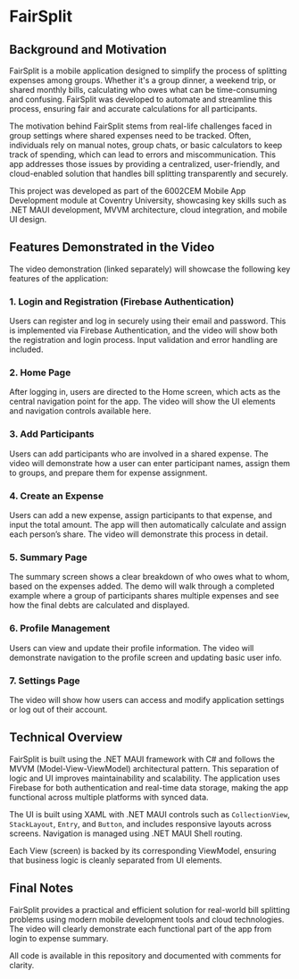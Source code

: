 # FairSplit

## Background and Motivation

FairSplit is a mobile application designed to simplify the process of splitting expenses among groups. Whether it's a group dinner, a weekend trip, or shared monthly bills, calculating who owes what can be time-consuming and confusing. FairSplit was developed to automate and streamline this process, ensuring fair and accurate calculations for all participants.

The motivation behind FairSplit stems from real-life challenges faced in group settings where shared expenses need to be tracked. Often, individuals rely on manual notes, group chats, or basic calculators to keep track of spending, which can lead to errors and miscommunication. This app addresses those issues by providing a centralized, user-friendly, and cloud-enabled solution that handles bill splitting transparently and securely.

This project was developed as part of the 6002CEM Mobile App Development module at Coventry University, showcasing key skills such as .NET MAUI development, MVVM architecture, cloud integration, and mobile UI design.

## Features Demonstrated in the Video

The video demonstration (linked separately) will showcase the following key features of the application:

### 1. **Login and Registration (Firebase Authentication)**
Users can register and log in securely using their email and password. This is implemented via Firebase Authentication, and the video will show both the registration and login process. Input validation and error handling are included.

### 2. **Home Page**
After logging in, users are directed to the Home screen, which acts as the central navigation point for the app. The video will show the UI elements and navigation controls available here.

### 3. **Add Participants**
Users can add participants who are involved in a shared expense. The video will demonstrate how a user can enter participant names, assign them to groups, and prepare them for expense assignment.

### 4. **Create an Expense**
Users can add a new expense, assign participants to that expense, and input the total amount. The app will then automatically calculate and assign each person’s share. The video will demonstrate this process in detail.

### 5. **Summary Page**
The summary screen shows a clear breakdown of who owes what to whom, based on the expenses added. The demo will walk through a completed example where a group of participants shares multiple expenses and see how the final debts are calculated and displayed.

### 6. **Profile Management**
Users can view and update their profile information. The video will demonstrate navigation to the profile screen and updating basic user info.

### 7. **Settings Page**
The video will show how users can access and modify application settings or log out of their account.

## Technical Overview

FairSplit is built using the .NET MAUI framework with C# and follows the MVVM (Model-View-ViewModel) architectural pattern. This separation of logic and UI improves maintainability and scalability. The application uses Firebase for both authentication and real-time data storage, making the app functional across multiple platforms with synced data.

The UI is built using XAML with .NET MAUI controls such as `CollectionView`, `StackLayout`, `Entry`, and `Button`, and includes responsive layouts across screens. Navigation is managed using .NET MAUI Shell routing.

Each View (screen) is backed by its corresponding ViewModel, ensuring that business logic is cleanly separated from UI elements.

## Final Notes

FairSplit provides a practical and efficient solution for real-world bill splitting problems using modern mobile development tools and cloud technologies. The video will clearly demonstrate each functional part of the app from login to expense summary.

All code is available in this repository and documented with comments for clarity.
